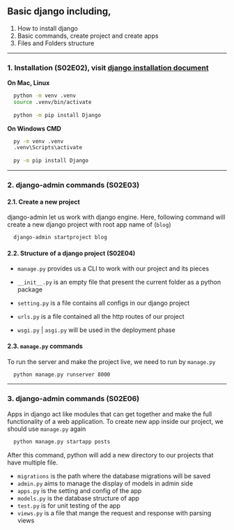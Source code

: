 ## Basic django including, 
1. How to install django 
2. Basic commands, create project and create apps
3. Files and Folders structure 

<hr>


### 1. Installation (S02E02), visit [django installation document](https://docs.djangoproject.com/en/5.1/topics/install/#installing-official-release)

**On Mac, Linux**

```bash
  python -m venv .venv
  source .venv/bin/activate
    
  python -m pip install Django
```

**On Windows CMD**

```cmd
  py -m venv .venv
  .venv\Scripts\activate
    
  py -m pip install Django
``` 


<hr>

### 2. django-admin commands (S02E03)

#### 2.1. Create a new project

django-admin let us work with django engine. 
Here, following command will create a new django project 
with root app name of (`blog`)

```bash
  django-admin startproject blog
```

#### 2.2. Structure of a django project (S02E04)

- `manage.py` provides us a CLI to work with our project and its pieces

- `__init__.py` is an empty file that present the current folder as a python package

- `setting.py` is a file contains all configs in our django project

- `urls.py` is a file contained all the http routes of our project

- `wsgi.py` | `asgi.py` will be used in the deployment phase



#### 2.3. `manage.py` commands

To run the server and make the project live, we need to run by `manage.py`

```bash
  python manage.py runserver 8000
```


<hr>

### 3. django-admin commands (S02E06)

Apps in django act like modules that can get together and make
the full functionality of a web application. To create new app 
inside our project, we should use `manage.py` again

```bash
  python manage.py startapp posts
```

After this command, python will add a new directory 
to our projects that have multiple file. 

- `migrations` is the path where the database migrations will be saved
- `admin.py` aims to manage the display of models in admin side
- `apps.py` is the setting and config of the app
- `models.py` is the database structure of app
- `test.py` is for unit testing of the app
- `views.py` is a file that mange the request and response with parsing views